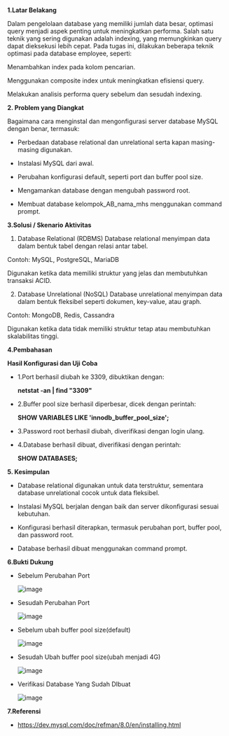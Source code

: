 **1.Latar Belakang**

Dalam pengelolaan database yang memiliki jumlah data besar, optimasi query menjadi aspek penting untuk meningkatkan performa. Salah satu teknik yang sering digunakan adalah indexing, yang memungkinkan query dapat dieksekusi lebih cepat. Pada tugas ini, dilakukan beberapa teknik optimasi pada database employee, seperti:

Menambahkan index pada kolom pencarian.

Menggunakan composite index untuk meningkatkan efisiensi query.

Melakukan analisis performa query sebelum dan sesudah indexing.

**2. Problem yang Diangkat**

Bagaimana cara menginstal dan mengonfigurasi server database MySQL dengan benar, termasuk:

- Perbedaan database relational dan unrelational serta kapan masing-masing digunakan.

- Instalasi MySQL dari awal.

- Perubahan konfigurasi default, seperti port dan buffer pool size.

- Mengamankan database dengan mengubah password root.

- Membuat database kelompok_AB_nama_mhs menggunakan command prompt.


**3.Solusi / Skenario Aktivitas**

1. Database Relational (RDBMS)
Database relational menyimpan data dalam bentuk tabel dengan relasi antar tabel.

Contoh: MySQL, PostgreSQL, MariaDB

Digunakan ketika data memiliki struktur yang jelas dan membutuhkan transaksi ACID.

2. Database Unrelational (NoSQL)
Database unrelational menyimpan data dalam bentuk fleksibel seperti dokumen, key-value, atau graph.

Contoh: MongoDB, Redis, Cassandra

Digunakan ketika data tidak memiliki struktur tetap atau membutuhkan skalabilitas tinggi.


**4.Pembahasan**

**Hasil Konfigurasi dan Uji Coba**
- 1.Port berhasil diubah ke 3309, dibuktikan dengan:
  
  **netstat -an | find "3309"**

- 2.Buffer pool size berhasil diperbesar, dicek dengan perintah:


  **SHOW VARIABLES LIKE 'innodb_buffer_pool_size';**

- 3.Password root berhasil diubah, diverifikasi dengan login ulang.

- 4.Database berhasil dibuat, diverifikasi dengan perintah:

  **SHOW DATABASES;**

**5. Kesimpulan**
- Database relational digunakan untuk data terstruktur, sementara database unrelational cocok untuk data fleksibel.

- Instalasi MySQL berjalan dengan baik dan server dikonfigurasi sesuai kebutuhan.

- Konfigurasi berhasil diterapkan, termasuk perubahan port, buffer pool, dan password root.

- Database berhasil dibuat menggunakan command prompt.

**6.Bukti Dukung**
- Sebelum Perubahan Port
  
  ![image](https://github.com/user-attachments/assets/6e7364a7-75b2-4f73-ae46-3d8cba785a36)

- Sesudah Perubahan Port

  ![image](https://github.com/user-attachments/assets/34545e82-3349-4ff3-95f9-c4787764bfd4)


- Sebelum ubah buffer pool size(default)

  ![image](https://github.com/user-attachments/assets/4b554112-6c89-49b0-8aa2-6222e7d7104b)

- Sesudah Ubah buffer pool size(ubah menjadi 4G)

  ![image](https://github.com/user-attachments/assets/f774956b-bd8f-4323-8252-23573f040da9)


- Verifikasi Database Yang Sudah DIbuat

  ![image](https://github.com/user-attachments/assets/807c525c-0084-434f-ac6b-76a81ec7a7b2)

**7.Referensi**
- https://dev.mysql.com/doc/refman/8.0/en/installing.html
